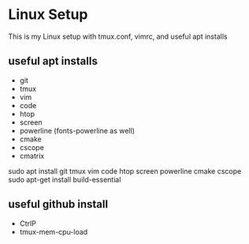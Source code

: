 # Linux Setup

This is my Linux setup with tmux.conf, vimrc, and useful apt installs

## useful apt installs

* git
* tmux
* vim
* code
* htop
* screen
* powerline (fonts-powerline as well)
* cmake
* cscope
* cmatrix

sudo apt install git tmux vim code htop screen powerline cmake cscope
sudo apt-get install build-essential

## useful github install

* CtrlP
* tmux-mem-cpu-load
